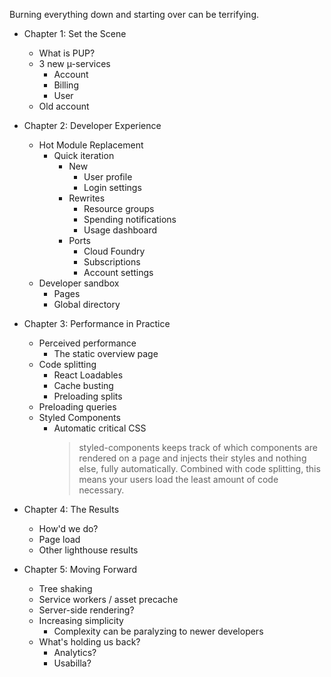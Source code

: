 Burning everything down and starting over can be terrifying.

- Chapter 1: Set the Scene
  - What is PUP?
  - 3 new µ-services
    - Account
    - Billing
    - User
  - Old account

- Chapter 2: Developer Experience
  - Hot Module Replacement
    - Quick iteration
      - New
        - User profile
        - Login settings
      - Rewrites
        - Resource groups
        - Spending notifications
        - Usage dashboard
      - Ports
        - Cloud Foundry
        - Subscriptions
        - Account settings
  - Developer sandbox
    - Pages
    - Global directory

- Chapter 3: Performance in Practice
  - Perceived performance
    - The static overview page
  - Code splitting
    - React Loadables
    - Cache busting
    - Preloading splits
  - Preloading queries
  - Styled Components
    - Automatic critical CSS
      > styled-components keeps track of which components are rendered on a page and injects their styles and nothing else, fully automatically. Combined with code splitting, this means your users load the least amount of code necessary.

- Chapter 4: The Results
  - How'd we do?
  - Page load
  - Other lighthouse results

- Chapter 5: Moving Forward
  - Tree shaking
  - Service workers / asset precache
  - Server-side rendering?
  - Increasing simplicity
    - Complexity can be paralyzing to newer developers
  - What's holding us back?
    - Analytics?
    - Usabilla?
